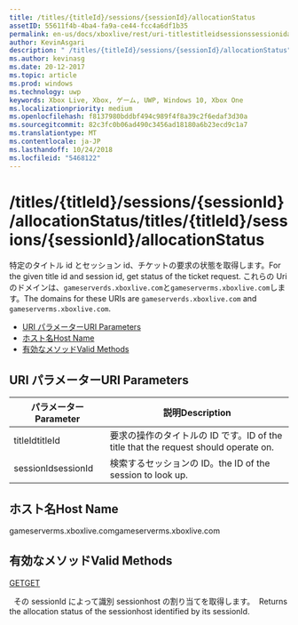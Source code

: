 ```yaml
---
title: /titles/{titleId}/sessions/{sessionId}/allocationStatus
assetID: 55611f4b-4ba4-fa9a-ce44-fcc4a6df1b35
permalink: en-us/docs/xboxlive/rest/uri-titlestitleidsessionssessionidallocationstatus.html
author: KevinAsgari
description: " /titles/{titleId}/sessions/{sessionId}/allocationStatus"
ms.author: kevinasg
ms.date: 20-12-2017
ms.topic: article
ms.prod: windows
ms.technology: uwp
keywords: Xbox Live, Xbox, ゲーム, UWP, Windows 10, Xbox One
ms.localizationpriority: medium
ms.openlocfilehash: f8137980bddbf494c989f4f8a39c2f6edaf3d30a
ms.sourcegitcommit: 82c3fc0b06ad490c3456ad18180a6b23ecd9c1a7
ms.translationtype: MT
ms.contentlocale: ja-JP
ms.lasthandoff: 10/24/2018
ms.locfileid: "5468122"
---
```

# <a name="titlestitleidsessionssessionidallocationstatus"></a><span data-ttu-id="08661-104">/titles/{titleId}/sessions/{sessionId}/allocationStatus</span><span class="sxs-lookup"><span data-stu-id="08661-104">/titles/{titleId}/sessions/{sessionId}/allocationStatus</span></span>
<span data-ttu-id="08661-105">特定のタイトル id とセッション id、チケットの要求の状態を取得します。</span><span class="sxs-lookup"><span data-stu-id="08661-105">For the given title id and session id, get status of the ticket request.</span></span> <span data-ttu-id="08661-106">これらの Uri のドメインは、`gameserverds.xboxlive.com`と`gameserverms.xboxlive.com`します。</span><span class="sxs-lookup"><span data-stu-id="08661-106">The domains for these URIs are `gameserverds.xboxlive.com` and `gameserverms.xboxlive.com`.</span></span>
 
  * [<span data-ttu-id="08661-107">URI パラメーター</span><span class="sxs-lookup"><span data-stu-id="08661-107">URI Parameters</span></span>](#ID4EU)
  * [<span data-ttu-id="08661-108">ホスト名</span><span class="sxs-lookup"><span data-stu-id="08661-108">Host Name</span></span>](#ID4EPB)
  * [<span data-ttu-id="08661-109">有効なメソッド</span><span class="sxs-lookup"><span data-stu-id="08661-109">Valid Methods</span></span>](#ID4EWB)
 
<a id="ID4EU"></a>

 
## <a name="uri-parameters"></a><span data-ttu-id="08661-110">URI パラメーター</span><span class="sxs-lookup"><span data-stu-id="08661-110">URI Parameters</span></span>
 
| <span data-ttu-id="08661-111">パラメーター</span><span class="sxs-lookup"><span data-stu-id="08661-111">Parameter</span></span>| <span data-ttu-id="08661-112">説明</span><span class="sxs-lookup"><span data-stu-id="08661-112">Description</span></span>| 
| --- | --- | 
| <span data-ttu-id="08661-113">titleId</span><span class="sxs-lookup"><span data-stu-id="08661-113">titleId</span></span>| <span data-ttu-id="08661-114">要求の操作のタイトルの ID です。</span><span class="sxs-lookup"><span data-stu-id="08661-114">ID of the title that the request should operate on.</span></span>| 
| <span data-ttu-id="08661-115">sessionId</span><span class="sxs-lookup"><span data-stu-id="08661-115">sessionId</span></span>| <span data-ttu-id="08661-116">検索するセッションの ID。</span><span class="sxs-lookup"><span data-stu-id="08661-116">the ID of the session to look up.</span></span>| 
  
<a id="ID4EPB"></a>

 
## <a name="host-name"></a><span data-ttu-id="08661-117">ホスト名</span><span class="sxs-lookup"><span data-stu-id="08661-117">Host Name</span></span>
 
<span data-ttu-id="08661-118">gameserverms.xboxlive.com</span><span class="sxs-lookup"><span data-stu-id="08661-118">gameserverms.xboxlive.com</span></span>
  
<a id="ID4EWB"></a>

 
## <a name="valid-methods"></a><span data-ttu-id="08661-119">有効なメソッド</span><span class="sxs-lookup"><span data-stu-id="08661-119">Valid Methods</span></span>
  
[<span data-ttu-id="08661-120">GET</span><span class="sxs-lookup"><span data-stu-id="08661-120">GET</span></span>](uri-titlestitleidsessionssessionidallocationstatus-get.md)
 
<span data-ttu-id="08661-121">&nbsp;&nbsp;その sessionId によって識別 sessionhost の割り当てを取得します。</span><span class="sxs-lookup"><span data-stu-id="08661-121">&nbsp;&nbsp;Returns the allocation status of the sessionhost identified by its sessionId.</span></span>
   